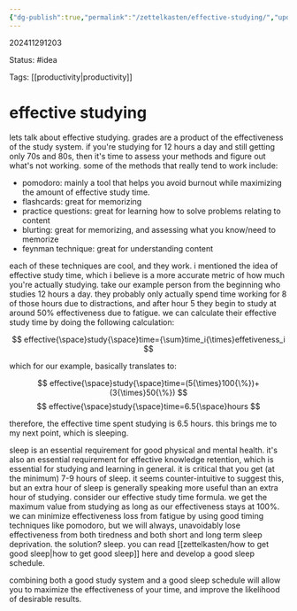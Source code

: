 ```yaml
---
{"dg-publish":true,"permalink":"/zettelkasten/effective-studying/","updated":"2024-11-29T12:07:34.476-05:00"}
---
```


202411291203

Status: #idea

Tags: [[productivity\|productivity]]

# effective studying

lets talk about effective studying. grades are a product of the effectiveness of the study system. if you're studying for 12 hours a day and still getting only 70s and 80s, then it's time to assess your methods and figure out what's not working. some of the methods that really tend to work include:

- pomodoro: mainly a tool that helps you avoid burnout while maximizing the amount of effective study time.
- flashcards: great for memorizing
- practice questions: great for learning how to solve problems relating to content
- blurting: great for memorizing, and assessing what you know/need to memorize
- feynman technique: great for understanding content

each of these techniques are cool, and they work. i mentioned the idea of effective study time, which i believe is a more accurate metric of how much you're actually studying. take our example person from the beginning who studies 12 hours a day. they probably only actually spend time working for 8 of those hours due to distractions, and after hour 5 they begin to study at around 50% effectiveness due to fatigue. we can calculate their effective study time by doing the following calculation:

$$
effective{\space}study{\space}time={\sum}time_i{\times}effetiveness_i
$$

which for our example, basically translates to:

$$
effective{\space}study{\space}time=(5{\times}100{\%})+(3{\times}50{\%})
$$
$$
effective{\space}study{\space}time=6.5{\space}hours
$$

therefore, the effective time spent studying is 6.5 hours. this brings me to my next point, which is sleeping. 

sleep is an essential requirement for good physical and mental health. it's also an essential requirement for effective knowledge retention, which is essential for studying and learning in general. it is critical that you get (at the minimum) 7-9 hours of sleep. it seems counter-intuitive to suggest this, but an extra hour of sleep is generally speaking more useful than an extra hour of studying. consider our effective study time formula. we get the maximum value from studying as long as our effectiveness stays at 100%. we can minimize effectiveness loss from fatigue by using good timing techniques like pomodoro, but we will always, unavoidably lose effectiveness from both tiredness and both short and long term sleep deprivation. the solution? sleep. you can read [[zettelkasten/how to get good sleep\|how to get good sleep]] here and develop a good sleep schedule.

combining both a good study system and a good sleep schedule will allow you to maximize the effectiveness of your time, and improve the likelihood of desirable results.